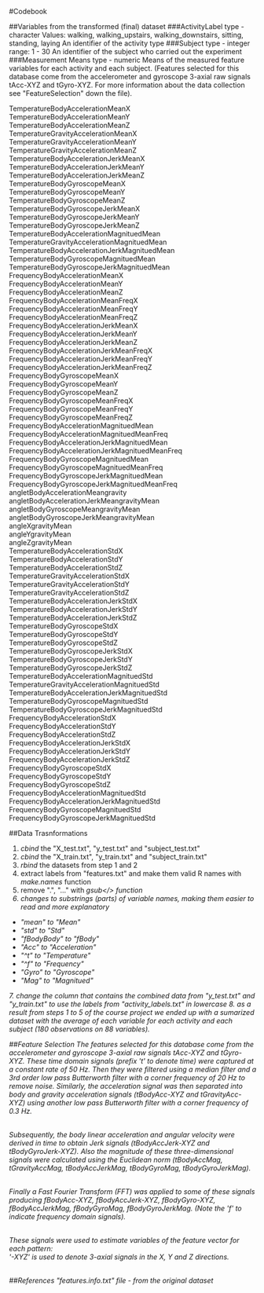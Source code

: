 #Codebook

##Variables from the transformed (final) dataset
###ActivityLabel 
    type - character 
    Values: walking, walking_upstairs, walking_downstairs, sitting, standing, laying
    An identifier of the activity type
###Subject
    type - integer
    range: 1 - 30
    An identifier of the subject who carried out the experiment
###Measurement Means
    type - numeric
    Means of the measured feature variables for each activity and each subject. 
    (Features selected for this database come from the accelerometer and gyroscope 3-axial raw signals 
    tAcc-XYZ and tGyro-XYZ. For more information about the data collection see "FeatureSelection" down the file).
    
TemperatureBodyAccelerationMeanX<br>
TemperatureBodyAccelerationMeanY<br>
TemperatureBodyAccelerationMeanZ<br>
TemperatureGravityAccelerationMeanX<br>
TemperatureGravityAccelerationMeanY<br>
TemperatureGravityAccelerationMeanZ<br>
TemperatureBodyAccelerationJerkMeanX<br>
TemperatureBodyAccelerationJerkMeanY<br>
TemperatureBodyAccelerationJerkMeanZ<br>
TemperatureBodyGyroscopeMeanX<br>
TemperatureBodyGyroscopeMeanY<br>
TemperatureBodyGyroscopeMeanZ<br>
TemperatureBodyGyroscopeJerkMeanX<br>
TemperatureBodyGyroscopeJerkMeanY<br>
TemperatureBodyGyroscopeJerkMeanZ<br>
TemperatureBodyAccelerationMagnituedMean<br>
TemperatureGravityAccelerationMagnituedMean<br>
TemperatureBodyAccelerationJerkMagnituedMean<br>
TemperatureBodyGyroscopeMagnituedMean<br>
TemperatureBodyGyroscopeJerkMagnituedMean<br>
FrequencyBodyAccelerationMeanX<br>
FrequencyBodyAccelerationMeanY<br>
FrequencyBodyAccelerationMeanZ<br>
FrequencyBodyAccelerationMeanFreqX<br>
FrequencyBodyAccelerationMeanFreqY<br>
FrequencyBodyAccelerationMeanFreqZ<br>
FrequencyBodyAccelerationJerkMeanX<br>
FrequencyBodyAccelerationJerkMeanY<br>
FrequencyBodyAccelerationJerkMeanZ<br>
FrequencyBodyAccelerationJerkMeanFreqX<br>
FrequencyBodyAccelerationJerkMeanFreqY<br>
FrequencyBodyAccelerationJerkMeanFreqZ<br>
FrequencyBodyGyroscopeMeanX<br>
FrequencyBodyGyroscopeMeanY<br>
FrequencyBodyGyroscopeMeanZ<br>
FrequencyBodyGyroscopeMeanFreqX<br>
FrequencyBodyGyroscopeMeanFreqY<br>
FrequencyBodyGyroscopeMeanFreqZ<br>
FrequencyBodyAccelerationMagnituedMean<br>
FrequencyBodyAccelerationMagnituedMeanFreq<br>
FrequencyBodyAccelerationJerkMagnituedMean<br>
FrequencyBodyAccelerationJerkMagnituedMeanFreq<br>
FrequencyBodyGyroscopeMagnituedMean<br>
FrequencyBodyGyroscopeMagnituedMeanFreq<br>
FrequencyBodyGyroscopeJerkMagnituedMean<br>
FrequencyBodyGyroscopeJerkMagnituedMeanFreq<br>
angletBodyAccelerationMeangravity<br>
angletBodyAccelerationJerkMeangravityMean<br>
angletBodyGyroscopeMeangravityMean<br>
angletBodyGyroscopeJerkMeangravityMean<br>
angleXgravityMean<br>
angleYgravityMean<br>
angleZgravityMean<br>
TemperatureBodyAccelerationStdX<br>
TemperatureBodyAccelerationStdY<br>
TemperatureBodyAccelerationStdZ<br>
TemperatureGravityAccelerationStdX<br>
TemperatureGravityAccelerationStdY<br>
TemperatureGravityAccelerationStdZ<br>
TemperatureBodyAccelerationJerkStdX<br>
TemperatureBodyAccelerationJerkStdY<br>
TemperatureBodyAccelerationJerkStdZ<br>
TemperatureBodyGyroscopeStdX<br>
TemperatureBodyGyroscopeStdY<br>
TemperatureBodyGyroscopeStdZ<br>
TemperatureBodyGyroscopeJerkStdX<br>
TemperatureBodyGyroscopeJerkStdY<br>
TemperatureBodyGyroscopeJerkStdZ<br>
TemperatureBodyAccelerationMagnituedStd<br>
TemperatureGravityAccelerationMagnituedStd<br>
TemperatureBodyAccelerationJerkMagnituedStd<br>
TemperatureBodyGyroscopeMagnituedStd<br>
TemperatureBodyGyroscopeJerkMagnituedStd<br>
FrequencyBodyAccelerationStdX<br>
FrequencyBodyAccelerationStdY<br>
FrequencyBodyAccelerationStdZ<br>
FrequencyBodyAccelerationJerkStdX<br>
FrequencyBodyAccelerationJerkStdY<br>
FrequencyBodyAccelerationJerkStdZ<br>
FrequencyBodyGyroscopeStdX<br>
FrequencyBodyGyroscopeStdY<br>
FrequencyBodyGyroscopeStdZ<br>
FrequencyBodyAccelerationMagnituedStd<br>
FrequencyBodyAccelerationJerkMagnituedStd<br>
FrequencyBodyGyroscopeMagnituedStd<br>
FrequencyBodyGyroscopeJerkMagnituedStd<br>

##Data Trasnformations
1. <i>cbind</i> the "X_test.txt", "y_test.txt" and "subject_test.txt"
2. <i>cbind</i> the "X_train.txt", "y_train.txt" and "subject_train.txt"
3. <i>rbind</i> the datasets from step 1 and 2
4. extract labels from "features.txt" and make them valid R names with <i>make.names</i> function
5. remove ".", "..." with <i>gsub</> function
6. changes to substrings (parts) of variable names, making them easier to read and more explanatory
  <ul>
    <li>"mean" to "Mean"</li>
    <li>"std" to "Std"</li>
    <li>"fBodyBody" to "fBody"</li>
    <li>"Acc" to "Acceleration"</li>
    <li>"^t" to "Temperature"</li>
    <li>"^f" to "Frequency"</li>
    <li>"Gyro" to "Gyroscope"</li>
    <li>"Mag" to "Magnitued"</li>
</ul>
7. change the column that contains the combined data from "y_test.txt" and "y_train.txt" to use the labels from "activity_labels.txt" in lowercase
8. as a result from steps 1 to 5 of the course project we ended up with a sumarized dataset with the average of each variable for each activity and each subject (180 observations on 88 variables).

##Feature Selection
The features selected for this database come from the accelerometer and gyroscope 3-axial raw signals tAcc-XYZ and tGyro-XYZ. These time domain signals (prefix 't' to denote time) were captured at a constant rate of 50 Hz. Then they were filtered using a median filter and a 3rd order low pass Butterworth filter with a corner frequency of 20 Hz to remove noise. Similarly, the acceleration signal was then separated into body and gravity acceleration signals (tBodyAcc-XYZ and tGravityAcc-XYZ) using another low pass Butterworth filter with a corner frequency of 0.3 Hz.<br><br> 
 

Subsequently, the body linear acceleration and angular velocity were derived in time to obtain Jerk signals (tBodyAccJerk-XYZ and tBodyGyroJerk-XYZ). Also the magnitude of these three-dimensional signals were calculated using the Euclidean norm (tBodyAccMag, tGravityAccMag, tBodyAccJerkMag, tBodyGyroMag, tBodyGyroJerkMag). <br> 
<br> 


Finally a Fast Fourier Transform (FFT) was applied to some of these signals producing fBodyAcc-XYZ, fBodyAccJerk-XYZ, fBodyGyro-XYZ, fBodyAccJerkMag, fBodyGyroMag, fBodyGyroJerkMag. (Note the 'f' to indicate frequency domain signals).<br> 
<br> 
 

These signals were used to estimate variables of the feature vector for each pattern:  
'-XYZ' is used to denote 3-axial signals in the X, Y and Z directions.<br> 
<br> 

##References
"features.info.txt" file - from the original dataset
